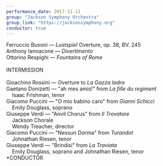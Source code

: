 ```yaml
---
performance_date: 2017-11-11
group: "Jackson Symphony Orchestra"
group_link: "https://jacksonsymphony.org"
conductor: true
---
```

Ferruccio Busoni — _Lustspiel_ Overture, op. 38, BV. 245<br/>
Anthony Iannacone — _Divertimento_<br/>
Ottorino Respighi — _Fountains of Rome_<br/>
<br/>
INTERMISSION<br/>
<br/>
Gioachino Rossini — Overture to _La Gazza ladra_<br/>
Gaetano Donizetti — "ah mes amis!" from _La fille du regiment_<br/>
&nbsp;&nbsp;&nbsp;&nbsp;Isaac Frishman, tenor<br/>
Giacomo Puccini — "O mio babino caro" from _Gianni Schicci_<br/>
&nbsp;&nbsp;&nbsp;&nbsp;Emily Douglass, soprano<br/>
Giuseppe Verdi — "Anvil Chorus" from _Il Trovatore_<br/>
&nbsp;&nbsp;&nbsp;&nbsp;Jackson Chorale<br/>
&nbsp;&nbsp;&nbsp;&nbsp;Wendy Treacher, director<br/>
Giacomo Puccini — "Nessun Dorma" from _Turandot_<br/>
&nbsp;&nbsp;&nbsp;&nbsp;Johnathan Riesen, tenor<br/>
Giuseppe Verdi — "Brindisi" from _La Traviata_<br/>
&nbsp;&nbsp;&nbsp;&nbsp;Emily Douglass, soprano and Johnathan Riesen, tenor<br/>
*CONDUCTOR
